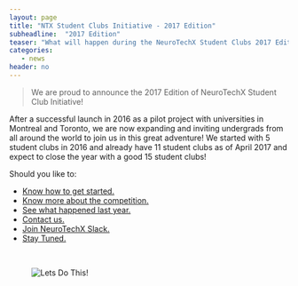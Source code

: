 ```yaml
---
layout: page
title: "NTX Student Clubs Initiative - 2017 Edition"
subheadline:  "2017 Edition"
teaser: "What will happen during the NeuroTechX Student Clubs 2017 Edition?"
categories:
   - news
header: no
---
```


> We are proud to announce the 2017 Edition of NeuroTechX Student Club Initiative!

After a successful launch in 2016 as a pilot project with universities in Montreal and Toronto, we are now expanding and inviting undergrads from all around the world to join us in this great adventure! We started with 5 student clubs in 2016 and already have 11 student clubs as of April 2017 and expect to close the year with a good 15 student clubs!

Should you like to:

- <a href="{{ site.url }}{{ site.baseurl }}/get-started/">Know how to get started.<a>
- <a href="{{ site.url }}{{ site.baseurl }}/competition/">Know more about the competition.<a>
- <a href="https://medium.com/neurotechx/ntx-student-clubs-initiative-2fba98b0d082#.s2kll01k4">See what happened last year.<a>
- <a href="{{ site.url }}{{ site.baseurl }}/contact/">Contact us.<a>
- <a href="https://neurotechx.herokuapp.com/">Join NeuroTechX Slack.<a>
- <a href="http://eepurl.com/bEQDKX">Stay Tuned.<a>

<br />
<figure>
   <img src="{{ site.url }}{{ site.baseurl }}/images/LetsDoThis.jpg" alt="Lets Do This!" />
</figure>
